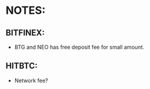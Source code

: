 # NOTES:

## BITFINEX:

- BTG and NEO has free deposit fee for small amount.

## HITBTC:

- Network fee?
